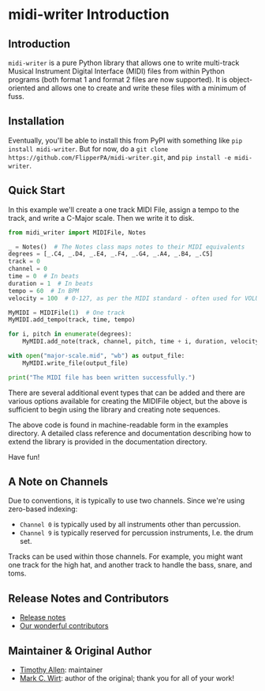 # midi-writer Introduction

## Introduction

`midi-writer` is a pure Python library that allows one to write multi-track
Musical Instrument Digital Interface (MIDI) files from within Python
programs (both format 1 and format 2 files are now supported).
It is object-oriented and allows one to create and write these
files with a minimum of fuss.

## Installation

Eventually, you'll be able to install this from PyPI with something like `pip install midi-writer`. But for now, do a `git clone https://github.com/FlipperPA/midi-writer.git`, and `pip install -e midi-writer`.

## Quick Start

In this example we'll create a one track MIDI File, assign a tempo to the track, and write a C-Major scale. Then we write it to disk.

```python
from midi_writer import MIDIFile, Notes

_ = Notes()  # The Notes class maps notes to their MIDI equivalents
degrees = [_.C4, _.D4, _.E4, _.F4, _.G4, _.A4, _.B4, _.C5]
track = 0
channel = 0
time = 0  # In beats
duration = 1  # In beats
tempo = 60  # In BPM
velocity = 100  # 0-127, as per the MIDI standard - often used for VOLUME

MyMIDI = MIDIFile(1)  # One track
MyMIDI.add_tempo(track, time, tempo)

for i, pitch in enumerate(degrees):
    MyMIDI.add_note(track, channel, pitch, time + i, duration, velocity)

with open("major-scale.mid", "wb") as output_file:
    MyMIDI.write_file(output_file)

print("The MIDI file has been written successfully.")
```

There are several additional event types that can be added and there are
various options available for creating the MIDIFile object, but the above
is sufficient to begin using the library and creating note sequences.

The above code is found in machine-readable form in the examples directory.
A detailed class reference and documentation describing how to extend
the library is provided in the documentation directory.

Have fun!

## A Note on Channels

Due to conventions, it is typically to use two channels. Since we're using zero-based indexing:

* `Channel 0` is typically used by all instruments other than percussion.
* `Channel 9` is typically reserved for percussion instruments, I.e. the drum set.

Tracks can be used within those channels. For example, you might want one track for the high hat, and another track to handle the bass, snare, and toms.

## Release Notes and Contributors

* [Release notes](https://github.com/flipperpa/midi-writer/releases)
* [Our wonderful contributors](https://github.com/flipperpa/midi-writer/graphs/contributors)

## Maintainer & Original Author

* [Timothy Allen](https://github.com/flipperpa): maintainer
* [Mark C. Wirt](https://github.com/MarkCWirt): author of the original; thank you for all of your work!
